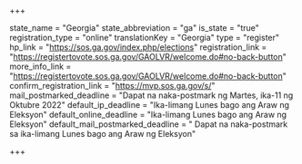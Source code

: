 +++

state_name = "Georgia"
state_abbreviation = "ga"
is_state = "true"
registration_type = "online"
translationKey = "Georgia"
type = "register"
hp_link = "https://sos.ga.gov/index.php/elections"
registration_link = "https://registertovote.sos.ga.gov/GAOLVR/welcome.do#no-back-button"
more_info_link = "https://registertovote.sos.ga.gov/GAOLVR/welcome.do#no-back-button"
confirm_registration_link = "https://mvp.sos.ga.gov/s/"
mail_postmarked_deadline = "Dapat na naka-postmark ng Martes, ika-11 ng Oktubre 2022"
default_ip_deadline = "Ika-limang Lunes bago ang Araw ng Eleksyon"
default_online_deadline = "Ika-limang Lunes bago ang Araw ng Eleksyon"
default_mail_postmarked_deadline = " Dapat na naka-postmark sa ika-limang Lunes bago ang Araw ng Eleksyon"

+++